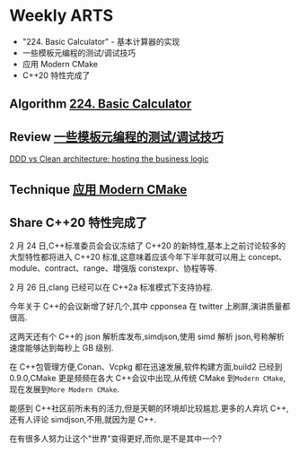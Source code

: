 # Weekly ARTS

- "224. Basic Calculator" - 基本计算器的实现
- 一些模板元编程的测试/调试技巧
- 应用 Modern CMake
- C++20 特性完成了

## Algorithm [224. Basic Calculator](calculator.md)

## Review [一些模板元编程的测试/调试技巧](TMPDebugTricks.md)

[DDD vs Clean architecture: hosting the business logic](http://objectcode101.com/ddd-vs-clean-architecture-hosting-the-business-logic/)

## Technique [应用 Modern CMake](ModernCMakeApply.md)

## Share C++20 特性完成了

2 月 24 日,C++标准委员会会议冻结了 C++20 的新特性,基本上之前讨论较多的大型特性都将进入 C++20 标准,这意味着应该今年下半年就可以用上 concept、module、contract、range、增强版 constexpr、协程等等.

2 月 26 日,clang 已经可以在 C++2a 标准模式下支持协程.

今年关于 C++的会议新增了好几个,其中 cpponsea 在 twitter 上刷屏,演讲质量都很高.

这两天还有个 C++的 json 解析库发布,simdjson,使用 simd 解析 json,号称解析速度能够达到每秒上 GB 级别.

在 C++包管理方便,Conan、Vcpkg 都在迅速发展,软件构建方面,build2 已经到 0.9.0,CMake 更是频频在各大 C++会议中出现,从传统 CMake 到`Modern CMake`,现在发展到`More Modern CMake`.

能感到 C++社区前所未有的活力,但是天朝的环境却比较尴尬.更多的人弃坑 C++,还有人评论 simdjson,不用,就因为是 C++.

在有很多人努力让这个"世界"变得更好,而你,是不是其中一个?
